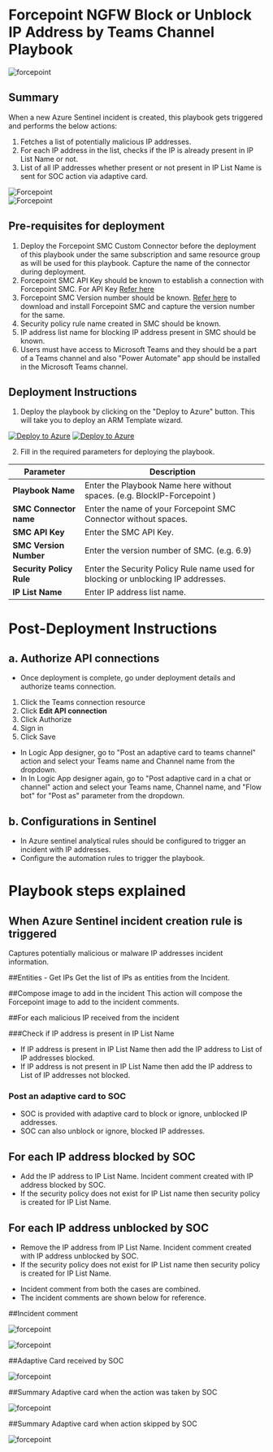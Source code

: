 # Forcepoint NGFW Block or Unblock IP Address by Teams Channel Playbook

![forcepoint](../logo.jpg)

## Summary
 When a new Azure Sentinel incident is created, this playbook gets triggered and performs the below actions:
 1. Fetches a list of potentially malicious IP addresses.
 2. For each IP address in the list, checks if the IP is already present in IP List Name or not.<br>
 3. List of all IP addresses whether present or not present in IP List Name is sent for SOC action via adaptive card.<br>

 ![Forcepoint](./Images/PlaybookdesignerLight.png)<br>
![Forcepoint](./Images/PlaybookdesignerDark.png)<br>

 
 ## Pre-requisites for deployment
 1. Deploy the Forcepoint SMC Custom Connector before the deployment of this playbook under the same subscription and same resource group as will be used for this playbook. Capture the name of the connector during deployment.
 2. Forcepoint SMC API Key should be known to establish a connection with Forcepoint SMC. For API Key [Refer here](http://www.websense.com/content/support/library/ngfw/v610/rfrnce/ngfw_6100_ug_smc-api_a_en-us.pdf )
 3. Forcepoint SMC Version number should be known. [Refer here](https://help.stonesoft.com/onlinehelp/StoneGate/SMC/) to download and install Forcepoint SMC and capture the version number for the same.
 4. Security policy rule name created in SMC should be known.
 5. IP address list name for blocking IP address present in SMC should be known.
 6. Users must have access to Microsoft Teams and they should be a part of a Teams channel and also "Power Automate" app should be installed in the Microsoft Teams channel.


 ## Deployment Instructions
 1. Deploy the playbook by clicking on the "Deploy to Azure" button. This will take you to deploy an ARM Template wizard.

 [![Deploy to Azure](https://aka.ms/deploytoazurebutton)](https://portal.azure.com/#create/Microsoft.Template/uri/https%3A%2F%2Fraw.githubusercontent.com%2FAzure%2FAzure-Sentinel%2Fmaster%2FPlaybooks%2FForcepointNGFW%2FPlaybooks%2FBlockorUnblockIPbyTeamsChannel-ForcepointNGFW%2Fazuredeploy.json) 
 [![Deploy to Azure](https://aka.ms/deploytoazuregovbutton)](https://portal.azure.us/#create/Microsoft.Template/uri/https%3A%2F%2Fraw.githubusercontent.com%2FAzure%2FAzure-Sentinel%2Fmaster%2FPlaybooks%2FForcepointNGFW%2FPlaybooks%2FBlockorUnblockIPbyTeamsChannel-ForcepointNGFW%2Fazuredeploy.json)


 2. Fill in the required parameters for deploying the playbook.

 | Parameter  | Description |
| ------------- | ------------- |
| **Playbook Name** | Enter the Playbook Name here without spaces. (e.g. BlockIP-Forcepoint ) |
| **SMC Connector name**|Enter the name of your Forcepoint SMC Connector without spaces.|
| **SMC API Key**  | Enter the SMC API Key. | 
| **SMC Version Number** | Enter the version number of SMC. (e.g. 6.9) |
| **Security Policy Rule** | Enter the Security Policy Rule name used for blocking or unblocking IP addresses. |
| **IP List Name**|Enter IP address list name.|


# Post-Deployment Instructions 
## a. Authorize API connections
* Once deployment is complete, go under deployment details and authorize teams connection. 
1.  Click the Teams connection resource
2.  Click **Edit API connection**
3.  Click Authorize
4.  Sign in
5.  Click Save

* In Logic App designer, go to "Post an adaptive card to teams channel" action and select your Teams name and Channel name from the dropdown.
*  In In Logic App designer again, go to "Post adaptive card in a chat or channel" action and select your Teams name, Channel name, and "Flow bot" for "Post as" parameter from the dropdown. 

## b. Configurations in Sentinel
- In Azure sentinel analytical rules should be configured to trigger an incident with IP addresses. 
- Configure the automation rules to trigger the playbook.

# Playbook steps explained
## When Azure Sentinel incident creation rule is triggered
Captures potentially malicious or malware IP addresses incident information.

##Entities - Get IPs
Get the list of IPs as entities from the Incident.

##Compose image to add in the incident
This action will compose the Forcepoint image to add to the incident comments.

##For each malicious IP received from the incident

###Check if IP address is present in IP List Name
* If IP address is present in IP List Name then add the IP address to List of IP addresses blocked.
* If IP address is not present in IP List Name then add the IP address to List of IP addresses not blocked. 

### Post an adaptive card to SOC 
* SOC is provided with adaptive card to block or ignore, unblocked IP addresses.
* SOC can also unblock or ignore, blocked IP addresses.

## For each IP address blocked by SOC
* Add the IP address to IP List Name. Incident comment created with IP address blocked by SOC.
* If the security policy does not exist for IP List name then security policy is created for IP List Name.

## For each IP address unblocked by SOC
* Remove the IP address from IP List Name. Incident comment created with IP address unblocked by SOC.
* If the security policy does not exist for IP List name then security policy is created for IP List Name.

- Incident comment from both the cases are combined.
- The incident comments are shown below for reference.


##Incident comment 

![forcepoint](./Images/IncidentCommentLight.png)

![forcepoint](./Images/IncidentCommentDark.png)


##Adaptive Card received by SOC

![forcepoint](./Images/AdaptiveCard.png)

##Summary Adaptive card when the action was taken by SOC

![forcepoint](./Images/ResponseOnAction.png)

##Summary Adaptive card when action skipped by SOC 

![forcepoint](./Images/ResponseOnSkip.png)


